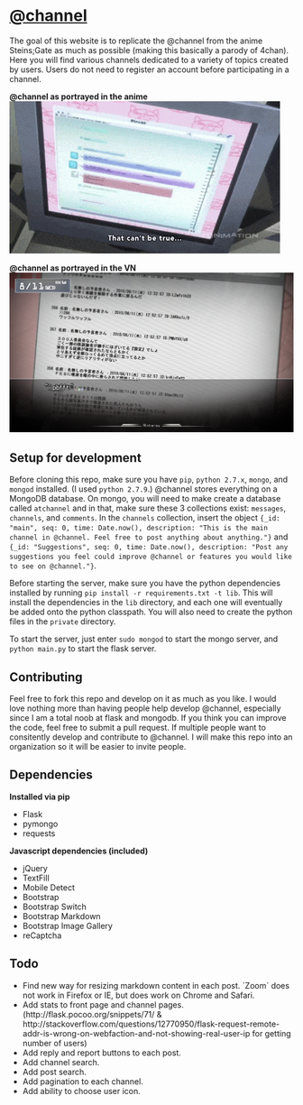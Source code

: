 # [@channel](http://atchannel.space/)
The goal of this website is to replicate the @channel from the anime Steins;Gate as much as possible (making this basically a parody of 4chan). Here you will find various channels dedicated to a variety of topics created by users. Users do not need to register an account before participating in a channel.

**@channel as portrayed in the anime**
!["@channel as portrayed in anime"](static/img/@channel.gif "@channel as portrayed in the anime")

**@channel as portrayed in the VN**
!["@channel as portrayed in the VN"](static/img/VN/vn3.png "@channel as portrayed in the VN")

## Setup for development
Before cloning this repo, make sure you have `pip`, `python 2.7.x`, `mongo`, and `mongod` installed. (I used `python 2.7.9`.) @channel stores everything on a MongoDB database. On mongo, you will need to make create a database called `atchannel` and in that, make sure these 3 collections exist: `messages`, `channels`, and `comments`. In the `channels` collection, insert the object `{_id: "main", seq: 0, time: Date.now(), description: "This is the main channel in @channel. Feel free to post anything about anything."}` and `{_id: "Suggestions", seq: 0, time: Date.now(), description: "Post any suggestions you feel could improve @channel or features you would like to see on @channel."}`.

Before starting the server, make sure you have the python dependencies installed by running `pip install -r requirements.txt -t lib`. This will install the dependencies in the `lib` directory, and each one will eventually be added onto the python classpath. You will also need to create the python files in the `private` directory.

To start the server, just enter `sudo mongod` to start the mongo server, and `python main.py` to start the flask server.

## Contributing
Feel free to fork this repo and develop on it as much as you like. I would love nothing more than having people help develop @channel, especially since I am a total noob at flask and mongodb. If you think you can improve the code, feel free to submit a pull request. If multiple people want to consitently develop and contribute to @channel. I will make this repo into an organization so it will be easier to invite people.

## Dependencies
**Installed via pip**
- Flask
- pymongo
- requests

**Javascript dependencies (included)**
- jQuery
- TextFill
- Mobile Detect
- Bootstrap
- Bootstrap Switch
- Bootstrap Markdown
- Bootstrap Image Gallery
- reCaptcha

## Todo
<ul>
	<li>Find new way for resizing markdown content in each post. `Zoom` does not work in Firefox or IE, but does work on Chrome and Safari.</li>
	<li>Add stats to front page and channel pages. (http://flask.pocoo.org/snippets/71/ & http://stackoverflow.com/questions/12770950/flask-request-remote-addr-is-wrong-on-webfaction-and-not-showing-real-user-ip for getting number of users)</li>
	<li>Add reply and report buttons to each post.</li>
	<li>Add channel search.</li>
	<li>Add post search.</li>
	<li>Add pagination to each channel.</li>
	<li>Add ability to choose user icon.</li>
</ul>